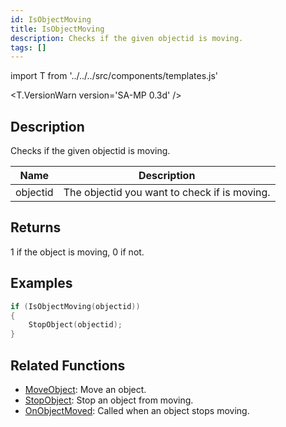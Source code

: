 ```yaml
---
id: IsObjectMoving
title: IsObjectMoving
description: Checks if the given objectid is moving.
tags: []
---
```


import T from '../../../src/components/templates.js'

<T.VersionWarn version='SA-MP 0.3d' />

## Description

Checks if the given objectid is moving.

| Name     | Description                                  |
| -------- | -------------------------------------------- |
| objectid | The objectid you want to check if is moving. |

## Returns

1 if the object is moving, 0 if not.

## Examples

```c
if (IsObjectMoving(objectid))
{
	StopObject(objectid);
}
```

## Related Functions

- [MoveObject](MoveObject.md): Move an object.
- [StopObject](StopObject.md): Stop an object from moving.
- [OnObjectMoved](../callbacks/OnObjectMoved.md): Called when an object stops moving.
